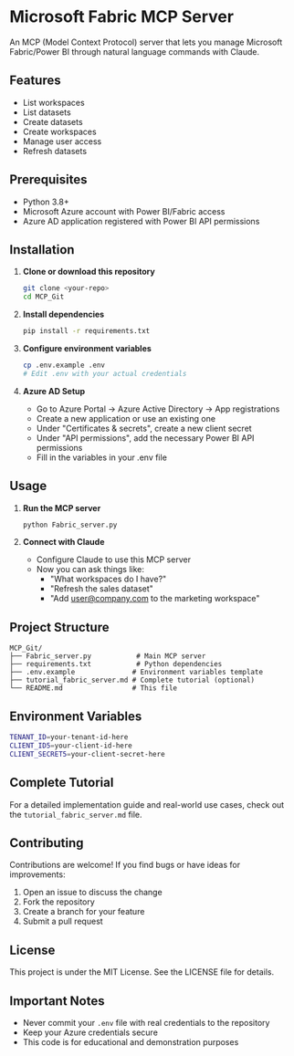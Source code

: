 # Microsoft Fabric MCP Server

An MCP (Model Context Protocol) server that lets you manage Microsoft Fabric/Power BI through natural language commands with Claude.

## Features

- List workspaces
- List datasets  
- Create datasets
- Create workspaces
- Manage user access
- Refresh datasets

## Prerequisites

- Python 3.8+
- Microsoft Azure account with Power BI/Fabric access
- Azure AD application registered with Power BI API permissions

## Installation

1. **Clone or download this repository**
   ```bash
   git clone <your-repo>
   cd MCP_Git
   ```

2. **Install dependencies**
   ```bash
   pip install -r requirements.txt
   ```

3. **Configure environment variables**
   ```bash
   cp .env.example .env
   # Edit .env with your actual credentials
   ```

4. **Azure AD Setup**
   - Go to Azure Portal → Azure Active Directory → App registrations
   - Create a new application or use an existing one
   - Under "Certificates & secrets", create a new client secret
   - Under "API permissions", add the necessary Power BI API permissions
   - Fill in the variables in your .env file

## Usage

1. **Run the MCP server**
   ```bash
   python Fabric_server.py
   ```

2. **Connect with Claude**
   - Configure Claude to use this MCP server
   - Now you can ask things like:
     - "What workspaces do I have?"
     - "Refresh the sales dataset"
     - "Add user@company.com to the marketing workspace"

## Project Structure

```
MCP_Git/
├── Fabric_server.py           # Main MCP server
├── requirements.txt           # Python dependencies
├── .env.example              # Environment variables template
├── tutorial_fabric_server.md # Complete tutorial (optional)
└── README.md                 # This file
```

## Environment Variables

```bash
TENANT_ID=your-tenant-id-here
CLIENT_ID5=your-client-id-here  
CLIENT_SECRET5=your-client-secret-here
```

## Complete Tutorial

For a detailed implementation guide and real-world use cases, check out the `tutorial_fabric_server.md` file.

## Contributing

Contributions are welcome! If you find bugs or have ideas for improvements:

1. Open an issue to discuss the change
2. Fork the repository
3. Create a branch for your feature
4. Submit a pull request

## License

This project is under the MIT License. See the LICENSE file for details.

## Important Notes

- Never commit your `.env` file with real credentials to the repository
- Keep your Azure credentials secure
- This code is for educational and demonstration purposes
